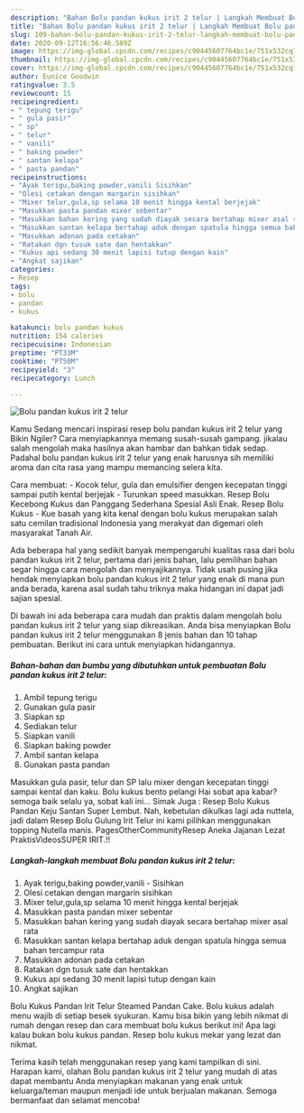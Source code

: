 ```yaml
---
description: "Bahan Bolu pandan kukus irit 2 telur | Langkah Membuat Bolu pandan kukus irit 2 telur Yang Enak Banget"
title: "Bahan Bolu pandan kukus irit 2 telur | Langkah Membuat Bolu pandan kukus irit 2 telur Yang Enak Banget"
slug: 109-bahan-bolu-pandan-kukus-irit-2-telur-langkah-membuat-bolu-pandan-kukus-irit-2-telur-yang-enak-banget
date: 2020-09-12T16:56:46.589Z
image: https://img-global.cpcdn.com/recipes/c90445607764bc1e/751x532cq70/bolu-pandan-kukus-irit-2-telur-foto-resep-utama.jpg
thumbnail: https://img-global.cpcdn.com/recipes/c90445607764bc1e/751x532cq70/bolu-pandan-kukus-irit-2-telur-foto-resep-utama.jpg
cover: https://img-global.cpcdn.com/recipes/c90445607764bc1e/751x532cq70/bolu-pandan-kukus-irit-2-telur-foto-resep-utama.jpg
author: Eunice Goodwin
ratingvalue: 3.5
reviewcount: 15
recipeingredient:
- " tepung terigu"
- " gula pasir"
- " sp"
- " telur"
- " vanili"
- " baking powder"
- " santan kelapa"
- " pasta pandan"
recipeinstructions:
- "Ayak terigu,baking powder,vanili Sisihkan"
- "Olesi cetakan dengan margarin sisihkan"
- "Mixer telur,gula,sp selama 10 menit hingga kental berjejak"
- "Masukkan pasta pandan mixer sebentar"
- "Masukkan bahan kering yang sudah diayak secara bertahap mixer asal rata"
- "Masukkan santan kelapa bertahap aduk dengan spatula hingga semua bahan tercampur rata"
- "Masukkan adonan pada cetakan"
- "Ratakan dgn tusuk sate dan hentakkan"
- "Kukus api sedang 30 menit lapisi tutup dengan kain"
- "Angkat sajikan"
categories:
- Resep
tags:
- bolu
- pandan
- kukus

katakunci: bolu pandan kukus 
nutrition: 154 calories
recipecuisine: Indonesian
preptime: "PT33M"
cooktime: "PT50M"
recipeyield: "3"
recipecategory: Lunch

---
```



![Bolu pandan kukus irit 2 telur](https://img-global.cpcdn.com/recipes/c90445607764bc1e/751x532cq70/bolu-pandan-kukus-irit-2-telur-foto-resep-utama.jpg)

Kamu Sedang mencari inspirasi resep bolu pandan kukus irit 2 telur yang Bikin Ngiler? Cara menyiapkannya memang susah-susah gampang. jikalau salah mengolah maka hasilnya akan hambar dan bahkan tidak sedap. Padahal bolu pandan kukus irit 2 telur yang enak harusnya sih memiliki aroma dan cita rasa yang mampu memancing selera kita.

Cara membuat: - Kocok telur, gula dan emulsifier dengen kecepatan tinggi sampai putih kental berjejak - Turunkan speed masukkan. Resep Bolu Kecebong Kukus dan Panggang Sederhana Spesial Asli Enak. Resep Bolu Kukus - Kue basah yang kita kenal dengan bolu kukus merupakan salah satu cemilan tradisional Indonesia yang merakyat dan digemari oleh masyarakat Tanah Air.

Ada beberapa hal yang sedikit banyak mempengaruhi kualitas rasa dari bolu pandan kukus irit 2 telur, pertama dari jenis bahan, lalu pemilihan bahan segar hingga cara mengolah dan menyajikannya. Tidak usah pusing jika hendak menyiapkan bolu pandan kukus irit 2 telur yang enak di mana pun anda berada, karena asal sudah tahu triknya maka hidangan ini dapat jadi sajian spesial.


Di bawah ini ada beberapa cara mudah dan praktis dalam mengolah bolu pandan kukus irit 2 telur yang siap dikreasikan. Anda bisa menyiapkan Bolu pandan kukus irit 2 telur menggunakan 8 jenis bahan dan 10 tahap pembuatan. Berikut ini cara untuk menyiapkan hidangannya.

<!--inarticleads1-->

##### Bahan-bahan dan bumbu yang dibutuhkan untuk pembuatan Bolu pandan kukus irit 2 telur:

1. Ambil  tepung terigu
1. Gunakan  gula pasir
1. Siapkan  sp
1. Sediakan  telur
1. Siapkan  vanili
1. Siapkan  baking powder
1. Ambil  santan kelapa
1. Gunakan  pasta pandan


Masukkan gula pasir, telur dan SP lalu mixer dengan kecepatan tinggi sampai kental dan kaku. Bolu kukus bento pelangi Hai sobat apa kabar? semoga baik selalu ya, sobat kali ini… Simak Juga : Resep Bolu Kukus Pandan Keju Santan Super Lembut. Nah, kebetulan dikulkas lagi ada nuttela, jadi dalam Resep Bolu Gulung Irit Telur ini kami pilihkan menggunakan topping Nutella manis. PagesOtherCommunityResep Aneka Jajanan Lezat PraktisVideosSUPER IRIT.!! 

<!--inarticleads2-->

##### Langkah-langkah membuat Bolu pandan kukus irit 2 telur:

1. Ayak terigu,baking powder,vanili - Sisihkan
1. Olesi cetakan dengan margarin sisihkan
1. Mixer telur,gula,sp selama 10 menit hingga kental berjejak
1. Masukkan pasta pandan mixer sebentar
1. Masukkan bahan kering yang sudah diayak secara bertahap mixer asal rata
1. Masukkan santan kelapa bertahap aduk dengan spatula hingga semua bahan tercampur rata
1. Masukkan adonan pada cetakan
1. Ratakan dgn tusuk sate dan hentakkan
1. Kukus api sedang 30 menit lapisi tutup dengan kain
1. Angkat sajikan


Bolu Kukus Pandan Irit Telur Steamed Pandan Cake. Bolu kukus adalah menu wajib di setiap besek syukuran. Kamu bisa bikin yang lebih nikmat di rumah dengan resep dan cara membuat bolu kukus berikut ini! Apa lagi kalau bukan bolu kukus pandan. Resep bolu kukus mekar yang lezat dan nikmat. 

Terima kasih telah menggunakan resep yang kami tampilkan di sini. Harapan kami, olahan Bolu pandan kukus irit 2 telur yang mudah di atas dapat membantu Anda menyiapkan makanan yang enak untuk keluarga/teman maupun menjadi ide untuk berjualan makanan. Semoga bermanfaat dan selamat mencoba!
